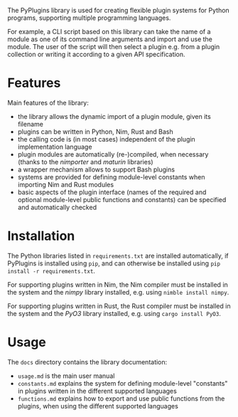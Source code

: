 The PyPlugins library is used for creating flexible plugin systems
for Python programs, supporting multiple programming languages.

For example, a CLI script based on this library can take the name of
a module as one of its command line arguments and import and use the module.
The user of the script will then select a plugin e.g. from a plugin collection
or writing it according to a given API specification.

# Features

Main features of the library:
- the library allows the dynamic import of a plugin module, given its filename
- plugins can be written in Python, Nim, Rust and Bash
- the calling code is (in most cases) independent of the plugin
  implementation language
- plugin modules are automatically (re-)compiled, when necessary
  (thanks to the _nimporter_ and _maturin_ libraries)
- a wrapper mechanism allows to support Bash plugins
- systems are provided for defining module-level constants when importing
  Nim and Rust modules
- basic aspects of the plugin interface (names of the required and optional
  module-level public functions and constants) can be specified and
  automatically checked

# Installation

The Python libraries listed in ``requirements.txt`` are installed automatically,
if PyPlugins is installed using ``pip``, and can otherwise be installed using
``pip install -r requirements.txt``.

For supporting plugins written in Nim, the Nim compiler must be installed in the
system and the _nimpy_ library installed, e.g. using ``nimble install nimpy``.

For supporting plugins written in Rust, the Rust compiler must be installed in
the system and the _PyO3_ library installed, e.g. using ``cargo install PyO3``.

# Usage

The ``docs`` directory contains the library documentation:
- ``usage.md`` is the main user manual
- ``constants.md`` explains the system for defining module-level "constants"
   in plugins written in the different supported languages
- ``functions.md`` explains how to export and use public functions from the
   plugins, when using the different supported languages
